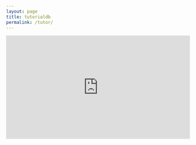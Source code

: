 ```yaml
---
layout: page
title: tutorialdb
permalink: /tutor/
---
```


<style type="text/css">
	.iframe-container {
	  overflow: hidden;
	  padding-top: 56.25%;
	  position: relative;
	}
	 
	.iframe-container iframe {
	   border: 0;
	   height: 100%;
	   left: 0;
	   position: absolute;
	   top: 0;
	   width: 100%;
	}
	 
	/* 4x3 Aspect Ratio */
	.iframe-container-4x3 {
	  padding-top: 75%;
	}
</style>
<div class="iframe-container">
  <iframe src="https://fobi.io/#/embedded/tMwYUb3?chatPrimary=2618DE&chatSecondary=FFF&chatBotImg=http://res.cloudinary.com/fobi/image/upload/v1561707727/zqemteza8wxm0vyzuowt.jpg"></iframe>
</div>
